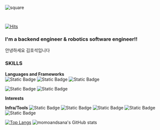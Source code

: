 ![square](https://capsule-render.vercel.app/api?type=waving&height=300&color=gradient&text=Hi%20I'm%20Ho%20Seok!)

<br>

[![Hits](https://hits.seeyoufarm.com/api/count/incr/badge.svg?url=https%3A%2F%2Fgithub.com%2Fmomoandsana%2Fhit-counter&count_bg=%23FFC000&title_bg=%23555555&icon=&icon_color=%23E7E7E7&title=hits&edge_flat=false)](https://hits.seeyoufarm.com)

### I'm a backend engineer & robotics software engineer!!

안녕하세요 김호석입니다

### SKILLS
**Languages and Frameworks**<br>
![Static Badge](https://img.shields.io/badge/java-%23000000?style=for-the-badge&logo=openjdk)
![Static Badge](https://img.shields.io/badge/spring-%236DB33F?style=for-the-badge&logo=spring&logoColor=white)
![Static Badge](https://img.shields.io/badge/javascript-F7DF1E?style=for-the-badge&logo=javascript&logoColor=white)


![Static Badge](https://img.shields.io/badge/c%2B%2B-00599C?style=for-the-badge&logo=cplusplus&logoColor=white)
![Static Badge](https://img.shields.io/badge/ros-22314E?style=for-the-badge&logo=ros&logoColor=white)

**Interests**




**Infra/Tools**
![Static Badge](https://img.shields.io/badge/rds-%23527FFF?style=for-the-badge&logo=amazonrds&logoColor=white)
![Static Badge](https://img.shields.io/badge/ec2-%23FF9900?style=for-the-badge&logo=amazonec2&logoColor=white)
![Static Badge](https://img.shields.io/badge/docker-%232496ED?style=for-the-badge&logo=%232496ED&logoColor=white)
![Static Badge](https://img.shields.io/badge/github%20actions-%232088FF?style=for-the-badge&logo=githubactions&logoColor=white)
![Static Badge](https://img.shields.io/badge/github-%23181717?style=for-the-badge&logo=github&logoColor=white)




[![Top Langs](https://github-readme-stats.vercel.app/api/top-langs/?username=momoandsana&layout=donut)](https://github.com/anuraghazra/github-readme-stats)
![momoandsana's GitHub stats](https://github-readme-stats.vercel.app/api?username=momoandsana&show_icons=true&theme=tokyonight)
